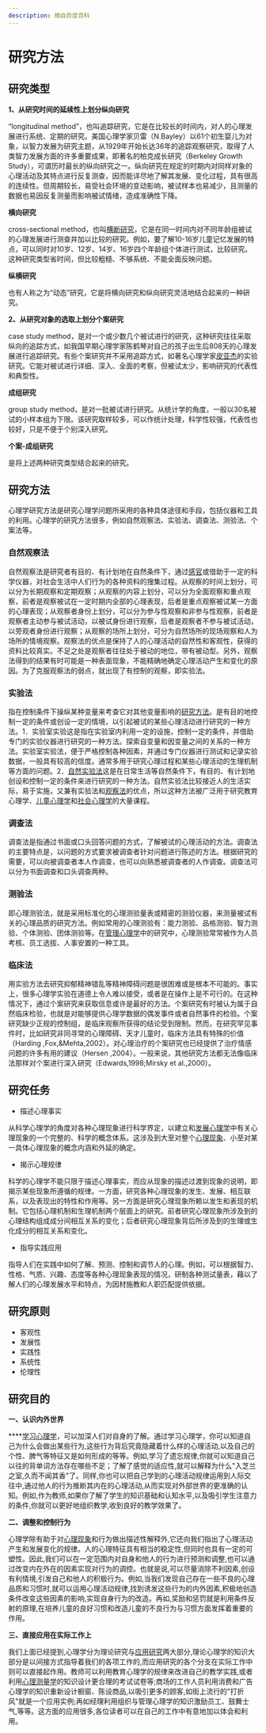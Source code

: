 ```yaml
---
description: 摘自百度百科
---
```


# 研究方法

## 研究类型

**1、从研究时间的延续性上划分纵向研究**

“longitudinal method”，也叫追踪研究，它是在比较长的时间内，对人的心理发展进行系统、定期的研究。美国心理学家贝雷（N.Bayley）以61个初生婴儿为对象，以智力发展为研究主题，从1929年开始长达36年的追踪观察研究，取得了人类智力发展方面的许多重要成果，即著名的柏克成长研究（Berkeley Growth Study），可谓历时最长的纵向研究之一。纵向研究在规定的时期内对同样对象的心理活动及其特点进行反复测查，因而能详尽地了解其发展、变化过程，具有很高的连续性。但周期较长，易受社会环境的变动影响，被试样本也易减少，且测量的数据也易因反复测量而影响被试情绪，造成准确性下降。

**横向研究**

cross-sectional method，也叫[横断研究](https://baike.baidu.com/item/%E6%A8%AA%E6%96%AD%E7%A0%94%E7%A9%B6)，它是在同一时间内对不同年龄组被试的心理发展进行测查并加以比较的研究。例如，要了解10-16岁儿童记忆发展的特点，可以同时对10岁、12岁、14岁、16岁四个年龄组个体进行测试，比较研究。这种研究类型省时间，但比较粗糙、不够系统、不能全面反映问题。

**纵横研究**

也有人称之为“动态”研究，它是将横向研究和纵向研究灵活地结合起来的一种研究。

**2、从研究对象的选取上划分个案研究**

case study method，是对一个或少数几个被试进行的研究，这种研究往往采取纵向的追踪方式，如我国早期心理学家陈鹤琴对自己的孩子出生后808天的心理发展进行追踪研究。有些个案研究并不采用追踪方式，如著名心理学家[皮亚杰](https://baike.baidu.com/item/%E7%9A%AE%E4%BA%9A%E6%9D%B0)的实验研究。它能对被试进行详细、深入、全面的考察，但被试太少，影响研究的代表性和典型性。

**成组研究**

group study method，是对一批被试进行研究。从统计学的角度，一般以30名被试的小样本组为下限。该研究取样较多，可以作统计处理，科学性较强，代表性也较好，只是不便于个别深入研究。

**个案-成组研究**

是将上述两种研究类型结合起来的研究。

## 研究方法

心理学研究方法是研究心理学问题所采用的各种具体途径和手段，包括仪器和工具的利用。心理学的研究方法很多，例如自然观察法、实验法、调查法、测验法、个案法等。

### **自然观察法**

自然观察法是研究者有目的、有计划地在自然条件下，通过[感官](https://baike.baidu.com/item/%E6%84%9F%E5%AE%98)或借助于一定的科学仪器，对社会生活中人们行为的各种资料的搜集过程。从观察的时间上划分，可以分为长期观察和定期观察；从观察的内容上划分，可以分为全面观察和重点观察，前者是观察被试在一定时期内全部的心理表现，后者是重点观察被试某一方面的心理表现；从观察者身份上划分，可以分为参与性观察和非参与性观察，前者是观察者主动参与被试活动，以被试身份进行观察，后者是观察者不参与被试活动，以旁观者身份进行观察；从观察的场所上划分，可分为自然场所的现场观察和人为场所的情境观察。观察法的优点是保持了人的心理活动的自然性和客观性，获得的资料比较真实。不足之处是观察者往往处于被动的地位，带有被动型。另外，观察法得到的结果有时可能是一种表面现象，不能精确地确定心理活动产生和变化的原因。为了克服观察法的弱点，就出现了有控制的观察，即实验法。

### **实验法**

指在控制条件下操纵某种变量来考查它对其他变量影响的[研究方法](https://baike.baidu.com/item/%E7%A0%94%E7%A9%B6%E6%96%B9%E6%B3%95)。是有目的地控制一定的条件或创设一定的情境，以引起被试的某些心理活动进行研究的一种方法。1．实验室实验这是指在实验室内利用一定的设施，控制一定的条件，并借助专门的实验仪器进行研究的一种方法。探索自变量和因变量之间的关系的一种方法。实验室实验法，便于严格控制各种因素，并通过专门仪器进行测试和记录实验数据，一般具有较高的信度。通常多用于研究心理过程和某些心理活动的生理机制等方面的问题。2．[自然实验法](https://baike.baidu.com/item/%E8%87%AA%E7%84%B6%E5%AE%9E%E9%AA%8C%E6%B3%95)这是在日常生活等自然条件下，有目的、有计划地创设和控制一定的条件来进行研究的一种方法。自然实验法比较接近人的生活实际，易于实施，又兼有实验法和[观察法](https://baike.baidu.com/item/%E8%A7%82%E5%AF%9F%E6%B3%95)的优点，所以这种方法被广泛用于研究教育心理学、[儿童心理学](https://baike.baidu.com/item/%E5%84%BF%E7%AB%A5%E5%BF%83%E7%90%86%E5%AD%A6)和[社会心理学](https://baike.baidu.com/item/%E7%A4%BE%E4%BC%9A%E5%BF%83%E7%90%86%E5%AD%A6)的大量课程。

### **调查法**

调查法是指通过书面或口头回答问题的方式，了解被试的心理活动的方法。调查法的主要特点是，以问题的方式要求被调查者针对问题进行陈述的方法。根据研究的需要，可以向被调查者本人作调查，也可以向熟悉被调查者的人作调查。调查法可以分为书面调查和口头调查两种。

### **测验法**

即心理测验法，就是采用标准化的心理测验量表或精密的测验仪器，来测量被试有关的心理品质的研究方法。例如常用的心理测验有：能力测验、品格测验、智力测验、个体测验、团体测验等。在[管理心理学](https://baike.baidu.com/item/%E7%AE%A1%E7%90%86%E5%BF%83%E7%90%86%E5%AD%A6)中的研究中，心理测验常常被作为人员考核、员工选拔、人事安置的一种工具。

### **临床法**

用实验方法去研究抑郁精神错乱等精神障碍问题是很困难或是根本不可能的。事实上，很多心理学实验在道德上令人难以接受，或者是在操作上是不可行的。在这种情况下，通过个案研究来获取信息或许是最好的方法。个案研究有时被认为属于自然临床检验，也就是对能够提供心理学数据的偶发事件或者自然事件的检验。个案研究缺少正规的控制组，是临床观察所获得的结论受到限制。然而，在研究罕见事件时，比如研究非同寻常的心理障碍、天才儿童时，临床方法具有特殊的价值（Harding ,Fox,&Mehta,2002）。对心理治疗的个案研究也已经提供了治疗情感问题的许多有用的建议（Hersen ,2004）。一般来说，其他研究方法都无法像临床法那样对个案进行深入研究（Edwards,1998;Mirsky et al.,2000）。

## 研究任务

* 描述心理事实

从科学心理学的角度对各种心理现象进行科学界定，以建立和[发展心理学](https://baike.baidu.com/item/%E5%8F%91%E5%B1%95%E5%BF%83%E7%90%86%E5%AD%A6)中有关心理现象的一个完整的、科学的概念体系。这涉及到大至对整个[心理现象](https://baike.baidu.com/item/%E5%BF%83%E7%90%86%E7%8E%B0%E8%B1%A1)、小至对某一具体心理现象的概念内涵和外延的确定。

* 揭示心理规律

科学的心理学不能只限于描述心理事实，而应从现象的描述过渡到现象的说明，即揭示某些现象所遵循的规律。一方面，研究各种心理现象的发生、发展、相互联系，以及表现出的特性和作用等。另一方面是研究心理现象所赖以发生和表现的机制。它包括心理机制和生理机制两个层面上的研究。前者研究心理现象所涉及到的心理结构组成成分间相互关系的变化；后者研究心理现象背后所涉及到的生理或生化成分的相互关系和变化。

* 指导实践应用

指导人们在实践中如何了解、预测、控制和调节人的心理。例如，可以根据智力、性格、气质、兴趣、态度等各种心理现象表现的情况，研制各种测试量表，藉以了解人们的心理发展水平和特点，为因材施教和人职匹配提供依据。

## 研究原则

* 客观性
* 发展性
* 实践性
* 系统性
* 伦理性

## 研究目的

**一、认识内外世界**

\*\*\*\*[学习心理学](https://baike.baidu.com/item/%E5%AD%A6%E4%B9%A0%E5%BF%83%E7%90%86%E5%AD%A6)，可以加深人们对自身的了解。通过学习心理学，你可以知道自己为什么会做出某些行为,这些行为背后究竟隐藏着什么样的心理活动,以及自己的个性、脾气等特征又是如何形成的等等。例如,学习了遗忘规律,你就可以知道自己以往的背单词方法存在哪些不足；了解了感觉的适应性,就可以解释为什么"入芝兰之室,久而不闻其香"了。同样,你也可以把自己学到的心理活动规律运用到人际交往中,通过他人的行为推断其内在的心理活动,从而实现对外部世界的更准确的认知。例如,作为教师,如果你了解了学生的知识基础和认知水平,以及吸引学生注意力的条件,你就可以更好地组织教学,收到良好的教学效果了。

**二、调整和控制行为**

心理学除有助于对[心理现象](https://baike.baidu.com/item/%E5%BF%83%E7%90%86%E7%8E%B0%E8%B1%A1)和行为做出描述性解释外,它还向我们指出了心理活动产生和发展变化的规律。人的心理特征具有相当的稳定性,但同时也具有一定的可塑性。因此,我们可以在一定范围内对自身和他人的行为进行预测和调整,也可以通过改变内在外在的因素实现对行为的调控。也就是说,可以尽量消除不利因素,创设有利情境,引发自己和他人的积极行为。例如,当我们发现自己存在一些不良的心理品质和习惯时,就可以运用心理活动规律,找到诱发这些行为的内外因素,积极地创造条件改变这些因素的影响,实现自身行为的改造。再如,奖励和惩罚就是利用条件反射的原理,在培养儿童的良好习惯和改造儿童的不良行为与习惯方面发挥着重要的作用。

**三、直接应用在实际工作上**

我们上面已经提到,心理学分为理论研究与[应用研究](https://baike.baidu.com/item/%E5%BA%94%E7%94%A8%E7%A0%94%E7%A9%B6)两大部分,理论心理学的知识大部分是以间接方式指导着我们的各项工作的,而应用研究的各个分支在实际工作中则可以直接起作用。教师可以利用教育心理学的规律来改进自己的教学实践,或者利用[心理测量学](https://baike.baidu.com/item/%E5%BF%83%E7%90%86%E6%B5%8B%E9%87%8F%E5%AD%A6)的知识设计更合理的考试试卷等;商场的工作人员利用消费和广告心理学的知识重新设计橱窗、陈设商品,以吸引更多的顾客,如街上流行的"打折风"就是一个应用实例;再如经理利用组织与管理心理学的知识激励员工、鼓舞士气,等等。这方面的应用很多,各位读者可以在自己的工作中有意地加以体会和利用。

